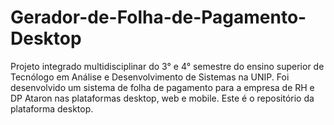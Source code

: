 # Gerador-de-Folha-de-Pagamento-Desktop
Projeto integrado multidisciplinar do 3° e 4° semestre do ensino superior de Tecnólogo em Análise e Desenvolvimento de Sistemas na UNIP. Foi desenvolvido um sistema de folha de pagamento para a empresa de RH e DP Ataron nas plataformas desktop, web e mobile. Este é o repositório da plataforma desktop.
